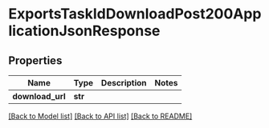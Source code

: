 # ExportsTaskIdDownloadPost200ApplicationJsonResponse

## Properties
Name | Type | Description | Notes
------------ | ------------- | ------------- | -------------
**download_url** | **str** |  | 

[[Back to Model list]](../README.md#documentation-for-models) [[Back to API list]](../README.md#documentation-for-api-endpoints) [[Back to README]](../README.md)


